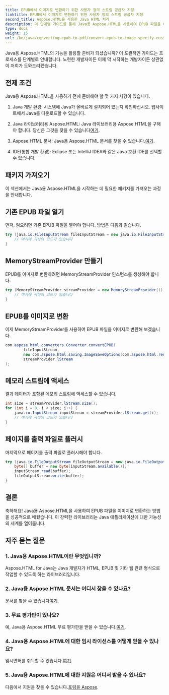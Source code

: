 ```yaml
---
title: EPUB에서 이미지로 변환하기 위한 사용자 정의 스트림 공급자 지정
linktitle: EPUB에서 이미지로 변환하기 위한 사용자 정의 스트림 공급자 지정
second_title: Aspose.HTML을 사용한 Java HTML 처리
description: 이 단계별 가이드를 통해 Java용 Aspose.HTML을 사용하여 EPUB 파일을 이미지로 변환하는 방법을 알아보세요.
type: docs
weight: 15
url: /ko/java/converting-epub-to-pdf/convert-epub-to-image-specify-custom-stream-provider/
---
```


Java용 Aspose.HTML의 기능을 활용할 준비가 되셨습니까? 이 포괄적인 가이드는 프로세스를 단계별로 안내합니다. 노련한 개발자이든 이제 막 시작하는 개발자이든 상관없이 저희가 도와드리겠습니다. 

## 전제 조건

Java용 Aspose.HTML을 사용하기 전에 준비해야 할 몇 가지 사항이 있습니다.

1. Java 개발 환경: 시스템에 Java가 올바르게 설치되어 있는지 확인하십시오. 웹사이트에서 Java를 다운로드할 수 있습니다.

2.  Java 라이브러리용 Aspose.HTML: Java 라이브러리용 Aspose.HTML을 구해야 합니다. 당신은 그것을 찾을 수 있습니다[여기](https://releases.aspose.com/html/java/).

3.  Aspose.HTML 문서: Java용 Aspose.HTML 문서를 찾을 수 있습니다.[여기](https://reference.aspose.com/html/java/).

4. IDE(통합 개발 환경): Eclipse 또는 IntelliJ IDEA와 같은 Java 호환 IDE를 선택할 수 있습니다.

## 패키지 가져오기

이 섹션에서는 Java용 Aspose.HTML을 시작하는 데 필요한 패키지를 가져오는 과정을 안내합니다.

## 기존 EPUB 파일 열기

먼저, 읽으려면 기존 EPUB 파일을 열어야 합니다. 방법은 다음과 같습니다.

```java
try (java.io.FileInputStream fileInputStream = new java.io.FileInputStream(Resources.input("input.epub"))) {
    // 여기에 귀하의 코드가 있습니다
}
```

## MemoryStreamProvider 만들기

EPUB를 이미지로 변환하려면 MemoryStreamProvider 인스턴스를 생성해야 합니다.

```java
try (MemoryStreamProvider streamProvider = new MemoryStreamProvider()) {
    // 여기에 귀하의 코드가 있습니다
}
```

## EPUB를 이미지로 변환

이제 MemoryStreamProvider를 사용하여 EPUB 파일을 이미지로 변환해 보겠습니다.

```java
com.aspose.html.converters.Converter.convertEPUB(
        fileInputStream,
        new com.aspose.html.saving.ImageSaveOptions(com.aspose.html.rendering.image.ImageFormat.Jpeg),
        streamProvider.lStream
);
```

## 메모리 스트림에 액세스

결과 데이터가 포함된 메모리 스트림에 액세스할 수 있습니다.

```java
int size = streamProvider.lStream.size();
for (int i = 0; i < size; i++) {
    java.io.InputStream inputStream = streamProvider.lStream.get(i);
    // 여기에 귀하의 코드가 있습니다
}
```

## 페이지를 출력 파일로 플러시

마지막으로 페이지를 출력 파일로 플러시해야 합니다.

```java
try (java.io.FileOutputStream fileOutputStream = new java.io.FileOutputStream(Resources.output("page_{" + (i + 1) + "}.jpg"))) {
    byte[] buffer = new byte[inputStream.available()];
    inputStream.read(buffer);
    fileOutputStream.write(buffer);
}
```

## 결론

축하해요! Java용 Aspose.HTML을 사용하여 EPUB 파일을 이미지로 변환하는 방법을 성공적으로 배웠습니다. 이 강력한 라이브러리는 Java 애플리케이션에 대한 가능성의 세계를 열어줍니다.

## 자주 묻는 질문

### 1. Java용 Aspose.HTML이란 무엇입니까?

Aspose.HTML for Java는 Java 개발자가 HTML, EPUB 및 기타 웹 관련 형식으로 작업할 수 있도록 하는 라이브러리입니다.

### 2. Java용 Aspose.HTML 문서는 어디서 찾을 수 있나요?

 문서를 찾을 수 있습니다[여기](https://reference.aspose.com/html/java/).

### 3. 무료 평가판이 있나요?

 예, Java용 Aspose.HTML 무료 평가판을 받을 수 있습니다.[여기](https://releases.aspose.com/).

### 4. Java용 Aspose.HTML에 대한 임시 라이선스를 어떻게 얻을 수 있나요?

 임시면허를 취득할 수 있습니다.[여기](https://purchase.aspose.com/temporary-license/).

### 5. Java용 Aspose.HTML에 대한 지원은 어디서 받을 수 있나요?

 다음에서 지원을 찾을 수 있습니다.[포럼을 Aspose](https://forum.aspose.com/).
